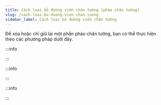 ```yaml
---
title: Cách loại bỏ đường viền chân tường (phào chân tường)
slug: /cach-loai-bo-duong-vien-chan-tuong
sidebar_label: Cách loại bỏ đường viền chân tường
---
```


Để xóa hoặc chỉ giữ lại một phần phào chân tường, bạn có thể thực hiện theo các phương pháp dưới đây.

:::info

:::

:::info

:::

:::info

:::
